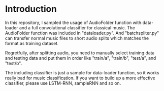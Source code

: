 # Introduction
In this repository, I sampled the usage of AudioFolder function with data-loader and a full convolutional classifier for classical music. The AudioFolder function was included in "dataloader.py". And "batchspliter.py" can transfer normal music files to short audio splits which matches the format as training dataset.

Regretfully, after splitting audio, you need to manually select training data and testing data and put them in order like "train/a", "train/b", "test/a", and "test/b".

The including classifier is just a sample for data-loader function, so it works really bad for music classification. If you want to build up a more effective classifier, please use LSTM-RNN, sampleRNN and so on.
